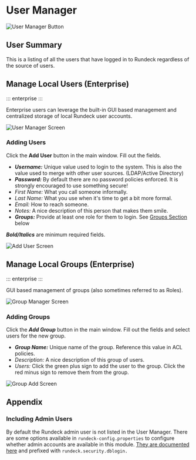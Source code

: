 # User Manager

![User Manager Button](/assets/img/usermgr-menu-button.png)

## User Summary

This is a listing of all the users that have logged in to Rundeck regardless of the source of users.

## Manage Local Users (Enterprise)
::: enterprise
:::

Enterprise users can leverage the built-in GUI based management and centralized storage of local Rundeck user accounts.

![User Manager Screen](/assets/img/usermgr-manage-users.png)

### Adding Users

Click the **Add User** button in the main window.  Fill out the fields.

  - ___Username:___ Unique value used to login to the system.  This is also the value used to merge with other user sources. (LDAP/Active Directory)
  - ___Password:___ By default there are no password policies enforced.  It is strongly encouraged to use something secure!
  - _First Name:_ What you call someone informally.
  - _Last Name:_ What you use when it's time to get a bit more formal.
  - _Email:_ How to reach someone.
  - _Notes:_ A nice description of this person that makes them smile.
  - ___Groups:___ Provide at least one role for them to login. See [Groups Section](#manage-local-groups) below

  ___Bold/Italics___ are minimum required fields.

![Add User Screen](/assets/img/usermgr-add-user.png)

## Manage Local Groups (Enterprise)
::: enterprise
:::

GUI based management of groups (also sometimes referred to as Roles).

![Group Manager Screen](/assets/img/usermgr-manage-groups.png)

### Adding Groups

Click the ***Add Group*** button in the main window.  Fill out the fields and select users for the new group.

  - ___Group Name:___ Unique name of the group.  Reference this value in ACL policies.
  - _Description:_ A nice description of this group of users.
  - _Users:_ Click the green plus sign to add the user to the group.  Click the red minus sign to remove them from the group.

![Group Add Screen](/assets/img/usermgr-add-group.png)


## Appendix

### Including Admin Users
By default the Rundeck admin user is not listed in the User Manager.  There are some options available in `rundeck-config.properties` to configure whether admin accounts are available in this module.  [They are documented here](/administration/configuration/config-file-reference.html#rundeck-config-properties) and prefixed with `rundeck.security.dblogin.`
